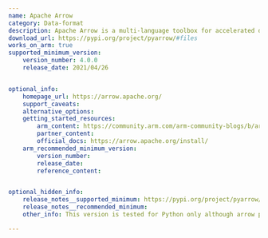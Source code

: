 ```yaml
---
name: Apache Arrow
category: Data-format
description: Apache Arrow is a multi-language toolbox for accelerated data interchange and in-memory processing.
download_url: https://pypi.org/project/pyarrow/#files
works_on_arm: true
supported_minimum_version:
    version_number: 4.0.0
    release_date: 2021/04/26


optional_info:
    homepage_url: https://arrow.apache.org/
    support_caveats:
    alternative_options:
    getting_started_resources:
        arm_content: https://community.arm.com/arm-community-blogs/b/architectures-and-processors-blog/posts/apache-optimization-on-arm
        partner_content: 
        official_docs: https://arrow.apache.org/install/
    arm_recommended_minimum_version:
        version_number:
        release_date:
        reference_content:


optional_hidden_info:
    release_notes__supported_minimum: https://pypi.org/project/pyarrow/4.0.0/#files
    release_notes__recommended_minimum:
    other_info: This version is tested for Python only although arrow provides arm64 support for other languages as well.

---
```

